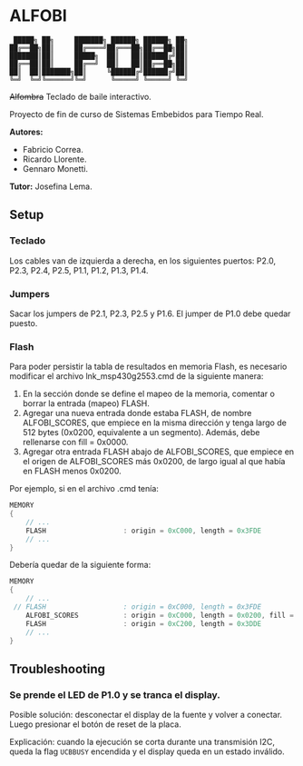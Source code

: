 # ALFOBI

```
 █████╗ ██╗     ███████╗ ██████╗ ██████╗ ██╗
██╔══██╗██║     ██╔════╝██╔═══██╗██╔══██╗██║
███████║██║     █████╗  ██║   ██║██████╔╝██║
██╔══██║██║     ██╔══╝  ██║   ██║██╔══██╗██║
██║  ██║███████╗██║     ╚██████╔╝██████╔╝██║
╚═╝  ╚═╝╚══════╝╚═╝      ╚═════╝ ╚═════╝ ╚═╝
```

~~Alfombra~~ Teclado de baile interactivo.

Proyecto de fin de curso de Sistemas Embebidos para Tiempo Real.

**Autores:**
- Fabricio Correa.
- Ricardo Llorente.
- Gennaro Monetti.

**Tutor:** Josefina Lema.

## Setup

### Teclado

Los cables van de izquierda a derecha, en los siguientes puertos: P2.0, P2.3, P2.4, P2.5, P1.1, P1.2, P1.3, P1.4.

### Jumpers

Sacar los jumpers de P2.1, P2.3, P2.5 y P1.6. El jumper de P1.0 debe quedar puesto.

### Flash

Para poder persistir la tabla de resultados en memoria Flash, es necesario modificar el archivo lnk_msp430g2553.cmd de la siguiente manera:

1. En la sección donde se define el mapeo de la memoria, comentar o borrar la entrada (mapeo) FLASH.
2. Agregar una nueva entrada donde estaba FLASH, de nombre ALFOBI_SCORES, que empiece en la misma dirección y tenga largo de 512 bytes (0x0200, equivalente a un segmento). Además, debe rellenarse con fill = 0x0000.
3. Agregar otra entrada FLASH abajo de ALFOBI_SCORES, que empiece en el origen de ALFOBI_SCORES más 0x0200, de largo igual al que había en FLASH menos 0x0200.

Por ejemplo, si en el archivo .cmd tenía:
```c
MEMORY
{
    // ...
    FLASH                   : origin = 0xC000, length = 0x3FDE
    // ...
}
```
Debería quedar de la siguiente forma:

```c
MEMORY
{
    // ...
 // FLASH                   : origin = 0xC000, length = 0x3FDE
    ALFOBI_SCORES           : origin = 0xC000, length = 0x0200, fill = 0x0000
    FLASH                   : origin = 0xC200, length = 0x3DDE
    // ...
}
```

## Troubleshooting

### Se prende el LED de P1.0 y se tranca el display.

Posible solución: desconectar el display de la fuente y volver a conectar. Luego presionar el botón de reset de la placa.

Explicación: cuando la ejecución se corta durante una transmisión I2C, queda la flag `UCBBUSY` encendida y el display queda en un estado inválido.
